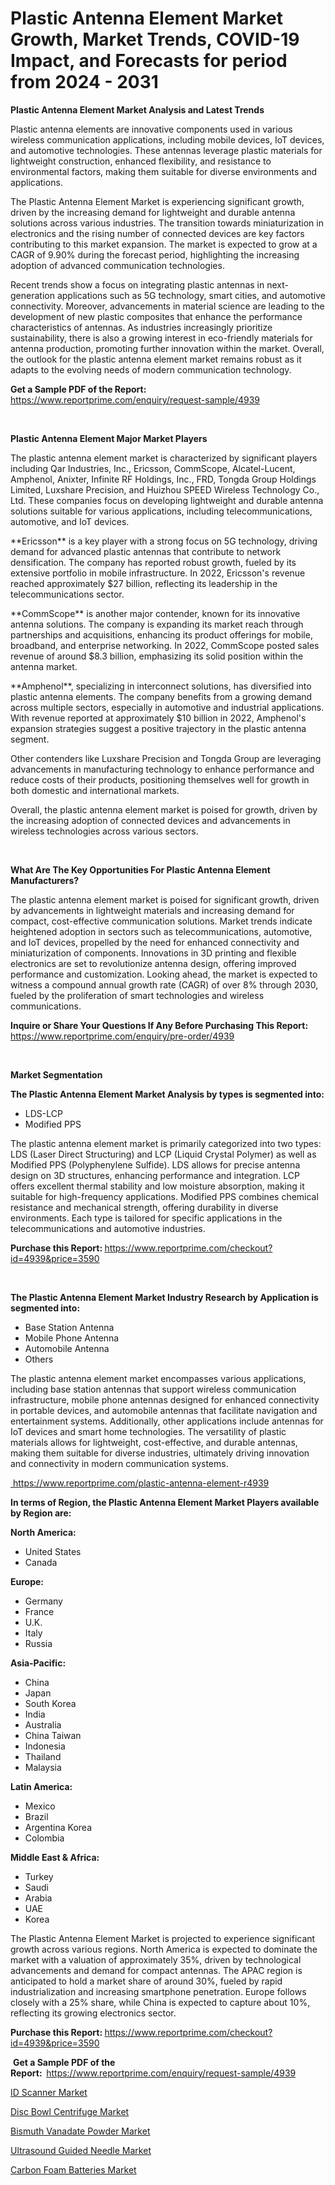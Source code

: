<p><h1>Plastic Antenna Element Market Growth, Market Trends, COVID-19 Impact, and Forecasts for period from 2024 - 2031</h1></p><p><strong>Plastic Antenna Element Market Analysis and Latest Trends</strong></p>
<p><p>Plastic antenna elements are innovative components used in various wireless communication applications, including mobile devices, IoT devices, and automotive technologies. These antennas leverage plastic materials for lightweight construction, enhanced flexibility, and resistance to environmental factors, making them suitable for diverse environments and applications.</p><p>The Plastic Antenna Element Market is experiencing significant growth, driven by the increasing demand for lightweight and durable antenna solutions across various industries. The transition towards miniaturization in electronics and the rising number of connected devices are key factors contributing to this market expansion. The market is expected to grow at a CAGR of 9.90% during the forecast period, highlighting the increasing adoption of advanced communication technologies. </p><p>Recent trends show a focus on integrating plastic antennas in next-generation applications such as 5G technology, smart cities, and automotive connectivity. Moreover, advancements in material science are leading to the development of new plastic composites that enhance the performance characteristics of antennas. As industries increasingly prioritize sustainability, there is also a growing interest in eco-friendly materials for antenna production, promoting further innovation within the market. Overall, the outlook for the plastic antenna element market remains robust as it adapts to the evolving needs of modern communication technology.</p></p>
<p><strong>Get a Sample PDF of the Report:&nbsp;</strong> <a href="https://www.reportprime.com/enquiry/request-sample/4939">https://www.reportprime.com/enquiry/request-sample/4939</a></p>
<p>&nbsp;</p>
<p><strong>Plastic Antenna Element Major Market Players</strong></p>
<p><p>The plastic antenna element market is characterized by significant players including Qar Industries, Inc., Ericsson, CommScope, Alcatel-Lucent, Amphenol, Anixter, Infinite RF Holdings, Inc., FRD, Tongda Group Holdings Limited, Luxshare Precision, and Huizhou SPEED Wireless Technology Co., Ltd. These companies focus on developing lightweight and durable antenna solutions suitable for various applications, including telecommunications, automotive, and IoT devices.</p><p>**Ericsson** is a key player with a strong focus on 5G technology, driving demand for advanced plastic antennas that contribute to network densification. The company has reported robust growth, fueled by its extensive portfolio in mobile infrastructure. In 2022, Ericsson's revenue reached approximately $27 billion, reflecting its leadership in the telecommunications sector.</p><p>**CommScope** is another major contender, known for its innovative antenna solutions. The company is expanding its market reach through partnerships and acquisitions, enhancing its product offerings for mobile, broadband, and enterprise networking. In 2022, CommScope posted sales revenue of around $8.3 billion, emphasizing its solid position within the antenna market.</p><p>**Amphenol**, specializing in interconnect solutions, has diversified into plastic antenna elements. The company benefits from a growing demand across multiple sectors, especially in automotive and industrial applications. With revenue reported at approximately $10 billion in 2022, Amphenol's expansion strategies suggest a positive trajectory in the plastic antenna segment.</p><p>Other contenders like Luxshare Precision and Tongda Group are leveraging advancements in manufacturing technology to enhance performance and reduce costs of their products, positioning themselves well for growth in both domestic and international markets.</p><p>Overall, the plastic antenna element market is poised for growth, driven by the increasing adoption of connected devices and advancements in wireless technologies across various sectors.</p></p>
<p>&nbsp;</p>
<p><strong>What Are The Key Opportunities For Plastic Antenna Element Manufacturers?</strong></p>
<p><p>The plastic antenna element market is poised for significant growth, driven by advancements in lightweight materials and increasing demand for compact, cost-effective communication solutions. Market trends indicate heightened adoption in sectors such as telecommunications, automotive, and IoT devices, propelled by the need for enhanced connectivity and miniaturization of components. Innovations in 3D printing and flexible electronics are set to revolutionize antenna design, offering improved performance and customization. Looking ahead, the market is expected to witness a compound annual growth rate (CAGR) of over 8% through 2030, fueled by the proliferation of smart technologies and wireless communications.</p></p>
<p><strong>Inquire or Share Your Questions If Any Before Purchasing This Report:</strong> <a href="https://www.reportprime.com/enquiry/pre-order/4939">https://www.reportprime.com/enquiry/pre-order/4939</a></p>
<p>&nbsp;</p>
<p><strong>Market Segmentation</strong></p>
<p><strong>The Plastic Antenna Element Market Analysis by types is segmented into:</strong></p>
<p><ul><li>LDS-LCP</li><li>Modified PPS</li></ul></p>
<p><p>The plastic antenna element market is primarily categorized into two types: LDS (Laser Direct Structuring) and LCP (Liquid Crystal Polymer) as well as Modified PPS (Polyphenylene Sulfide). LDS allows for precise antenna design on 3D structures, enhancing performance and integration. LCP offers excellent thermal stability and low moisture absorption, making it suitable for high-frequency applications. Modified PPS combines chemical resistance and mechanical strength, offering durability in diverse environments. Each type is tailored for specific applications in the telecommunications and automotive industries.</p></p>
<p><strong>Purchase this Report:&nbsp;</strong><a href="https://www.reportprime.com/checkout?id=4939&price=3590">https://www.reportprime.com/checkout?id=4939&price=3590</a></p>
<p>&nbsp;</p>
<p><strong>The Plastic Antenna Element Market Industry Research by Application is segmented into:</strong></p>
<p><ul><li>Base Station Antenna</li><li>Mobile Phone Antenna</li><li>Automobile Antenna</li><li>Others</li></ul></p>
<p><p>The plastic antenna element market encompasses various applications, including base station antennas that support wireless communication infrastructure, mobile phone antennas designed for enhanced connectivity in portable devices, and automobile antennas that facilitate navigation and entertainment systems. Additionally, other applications include antennas for IoT devices and smart home technologies. The versatility of plastic materials allows for lightweight, cost-effective, and durable antennas, making them suitable for diverse industries, ultimately driving innovation and connectivity in modern communication systems.</p></p>
<p><a href="https://www.reportprime.com/plastic-antenna-element-r4939">&nbsp;https://www.reportprime.com/plastic-antenna-element-r4939</a></p>
<p><strong>In terms of Region, the Plastic Antenna Element Market Players available by Region are:</strong></p>
<p>
    <p> <strong> North America: </strong>
        <ul>
            <li>United States</li>
            <li>Canada</li>
        </ul>
        </p> 
    <p> <strong> Europe: </strong>
        <ul>
            <li>Germany</li>
            <li>France</li>
            <li>U.K.</li>
            <li>Italy</li>
            <li>Russia</li>
        </ul>
        </p> 
    <p> <strong> Asia-Pacific: </strong>
        <ul>
            <li>China</li>
            <li>Japan</li>
            <li>South Korea</li>
            <li>India</li>
            <li>Australia</li>
            <li>China Taiwan</li>
            <li>Indonesia</li>
            <li>Thailand</li>
            <li>Malaysia</li>
        </ul>
        </p> 
    <p> <strong> Latin America: </strong>
        <ul>
            <li>Mexico</li>
            <li>Brazil</li>
            <li>Argentina Korea</li>
            <li>Colombia</li>
        </ul>
        </p> 
    <p> <strong> Middle East & Africa: </strong>
        <ul>
            <li>Turkey</li>
            <li>Saudi</li>
            <li>Arabia</li>
            <li>UAE</li>
            <li>Korea</li>
        </ul>
    </p>
    </p>
<p><p>The Plastic Antenna Element Market is projected to experience significant growth across various regions. North America is expected to dominate the market with a valuation of approximately 35%, driven by technological advancements and demand for compact antennas. The APAC region is anticipated to hold a market share of around 30%, fueled by rapid industrialization and increasing smartphone penetration. Europe follows closely with a 25% share, while China is expected to capture about 10%, reflecting its growing electronics sector.</p></p>
<p><strong>Purchase this Report: </strong><a href="https://www.reportprime.com/checkout?id=4939&price=3590">https://www.reportprime.com/checkout?id=4939&price=3590</a></p>
<p>&nbsp;<strong>Get a Sample PDF of the Report:&nbsp;&nbsp;</strong><a href="https://www.reportprime.com/enquiry/request-sample/4939">https://www.reportprime.com/enquiry/request-sample/4939</a></p>
<p><strong></strong></p>
<p><p><a href="https://www.linkedin.com/pulse/id-scanner-market-global-insights-regional-analysis-2024--axj1c?trackingId=m7wzJoKkS%2FGgmrRHjhOjvA%3D%3D">ID Scanner Market</a></p><p><a href="https://www.linkedin.com/pulse/disc-bowl-centrifuge-market-insights-product-type-application-mojoc?trackingId=gA%2FBy%2FuXQayAVHvF1Xv%2BqQ%3D%3D">Disc Bowl Centrifuge Market</a></p><p><a href="https://issuu.com/reportprime-2/docs/bismuth-vanadate-powder-market-size_6487380dd084cd">Bismuth Vanadate Powder Market</a></p><p><a href="https://www.linkedin.com/pulse/ultrasound-guided-needle-market-global-regional-analysis-wam3e?trackingId=Dm7gObT3R%2FKOWKHVIIf1bw%3D%3D">Ultrasound Guided Needle Market</a></p><p><a href="https://issuu.com/reportprime-2/docs/carbon-foam-batteries-market-size-2_e1db151607697c">Carbon Foam Batteries Market</a></p></p>